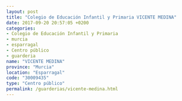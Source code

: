 ```yaml
---
layout: post
title: "Colegio de Educación Infantil y Primaria VICENTE MEDINA"
date: 2017-09-20 20:57:05 +0200
categories:
- Colegio de Educación Infantil y Primaria
- murcia
- esparragal
- Centro público
- guarderia
name: "VICENTE MEDINA"
province: "Murcia"
location: "Esparragal"
code: "30009435"
type: "Centro público"
permalink: /guarderias/vicente-medina.html
---
```

